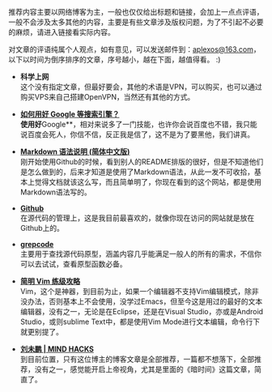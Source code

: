 推荐内容主要以网络博客为主，一般也仅仅给出标题和链接，会加上一点点评语，一般不会涉及太多其他的内容，主要是有些文章涉及版权问题，为了不引起不必要的麻烦，请进入链接看实际内容。

对文章的评语纯属个人观点，如有意见，可以发送邮件到：aplexos@163.com，以下以时间为倒序排序的文章，序号越小，越在下面，越值得看。 :)

* **科学上网**  
这个没有指定文章，但最好要会，其他的术语是VPN，可以购买，也可以通过购买VPS来自己搭建OpenVPN，当然还有其他的方式。

* **[如何用好 Google 等搜索引擎？](http://www.zhihu.com/question/20161362)  
使用好**Google**，相对来说多了一门技能，也许你会说百度也不错，我只能说百度会死人，你信不信，反正我是信了，这不是为了要黑他，我们讲真。

* **[Markdown 语法说明 (简体中文版)](http://wowubuntu.com/markdown/)**  
刚开始使用Github的时候，看到别人的README排版的很好，但是不知道他们是怎么做到的，后来才知道是使用了Markdown语法，从此一发不可收拾，基本上觉得文档就该这么写，而且简单明了，你现在看到的这个网站，都是使用Markdown语法写的。

* **[Github](https://github.com/xirong/my-git/blob/master/how-to-use-github.md)**  
在源代码的管理上，这是我目前最喜欢的，就像你现在访问的网站就是放在Github上的。

* **[grepcode](http://grepcode.com/)**  
主要用于查找源代码原型，涵盖内容几乎能满足一般人的所有的需求，不信你可以去试试，查看原型函数必备。

* **[简明 Vim 练级攻略](http://coolshell.cn/articles/5426.html)**  
Vim，这个是神器，到目前为止，如果一个编辑器不支持Vim编辑模式，除非没办法，否则基本上不会使用，没学过Emacs，但至今这是用过的最好的文本编辑器，没有之一，无论是在Eclipse，还是在Visual Studio，亦或是Android Studio，或则sublime Text中，都是使用Vim Mode进行文本编辑，命令行下就更别提了。

* **[刘未鹏 | MIND HACKS](http://mindhacks.cn/)**  
到目前位置，只有这位博主的博客文章是全部推荐，一篇都不想落下，全部推荐，没有之一，感觉能开启上帝视角，尤其是里面的《暗时间》这篇文章，简直了。


